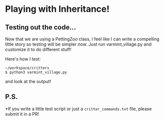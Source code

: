 # Playing with Inheritance!

## Testing out the code...

Now that we are using a PettingZoo class, I feel like I can write a compelling little story so testing will be simpler now. Just run varmint_village.py and customize it to do different stuff!

Here's how I test:

```
~/workspace/critters
$ python3 varmint_village.py
```

and look at the output!

## P.S.

*If you write a little test script or just a `critter_commands.txt` file, please submit it in a PR!

